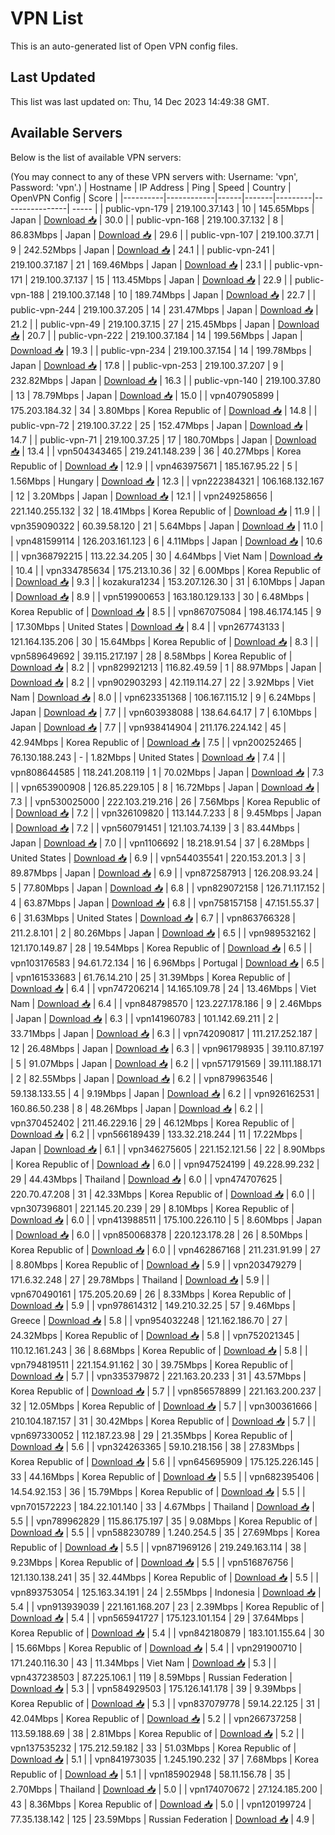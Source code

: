 # VPN List

This is an auto-generated list of Open VPN config files.

## Last Updated

This list was last updated on: Thu, 14 Dec 2023 14:49:38 GMT.

## Available Servers

Below is the list of available VPN servers:

(You may connect to any of these VPN servers with: Username: 'vpn', Password: 'vpn'.)
| Hostname | IP Address | Ping | Speed | Country | OpenVPN Config | Score |
|----------|------------|------|-------|---------|----------------| ----- |
| public-vpn-179 | 219.100.37.143 | 10 | 145.65Mbps | Japan | [Download 📥](./configs/server_0_JP.ovpn) | 30.0 |
| public-vpn-168 | 219.100.37.132 | 8 | 86.83Mbps | Japan | [Download 📥](./configs/server_1_JP.ovpn) | 29.6 |
| public-vpn-107 | 219.100.37.71 | 9 | 242.52Mbps | Japan | [Download 📥](./configs/server_2_JP.ovpn) | 24.1 |
| public-vpn-241 | 219.100.37.187 | 21 | 169.46Mbps | Japan | [Download 📥](./configs/server_3_JP.ovpn) | 23.1 |
| public-vpn-171 | 219.100.37.137 | 15 | 113.45Mbps | Japan | [Download 📥](./configs/server_4_JP.ovpn) | 22.9 |
| public-vpn-188 | 219.100.37.148 | 10 | 189.74Mbps | Japan | [Download 📥](./configs/server_5_JP.ovpn) | 22.7 |
| public-vpn-244 | 219.100.37.205 | 14 | 231.47Mbps | Japan | [Download 📥](./configs/server_6_JP.ovpn) | 21.2 |
| public-vpn-49 | 219.100.37.15 | 27 | 215.45Mbps | Japan | [Download 📥](./configs/server_7_JP.ovpn) | 20.7 |
| public-vpn-222 | 219.100.37.184 | 14 | 199.56Mbps | Japan | [Download 📥](./configs/server_8_JP.ovpn) | 19.3 |
| public-vpn-234 | 219.100.37.154 | 14 | 199.78Mbps | Japan | [Download 📥](./configs/server_9_JP.ovpn) | 17.8 |
| public-vpn-253 | 219.100.37.207 | 9 | 232.82Mbps | Japan | [Download 📥](./configs/server_10_JP.ovpn) | 16.3 |
| public-vpn-140 | 219.100.37.80 | 13 | 78.79Mbps | Japan | [Download 📥](./configs/server_11_JP.ovpn) | 15.0 |
| vpn407905899 | 175.203.184.32 | 34 | 3.80Mbps | Korea Republic of | [Download 📥](./configs/server_12_KR.ovpn) | 14.8 |
| public-vpn-72 | 219.100.37.22 | 25 | 152.47Mbps | Japan | [Download 📥](./configs/server_13_JP.ovpn) | 14.7 |
| public-vpn-71 | 219.100.37.25 | 17 | 180.70Mbps | Japan | [Download 📥](./configs/server_14_JP.ovpn) | 13.4 |
| vpn504343465 | 219.241.148.239 | 36 | 40.27Mbps | Korea Republic of | [Download 📥](./configs/server_15_KR.ovpn) | 12.9 |
| vpn463975671 | 185.167.95.22 | 5 | 1.56Mbps | Hungary | [Download 📥](./configs/server_16_HU.ovpn) | 12.3 |
| vpn222384321 | 106.168.132.167 | 12 | 3.20Mbps | Japan | [Download 📥](./configs/server_17_JP.ovpn) | 12.1 |
| vpn249258656 | 221.140.255.132 | 32 | 18.41Mbps | Korea Republic of | [Download 📥](./configs/server_18_KR.ovpn) | 11.9 |
| vpn359090322 | 60.39.58.120 | 21 | 5.64Mbps | Japan | [Download 📥](./configs/server_19_JP.ovpn) | 11.0 |
| vpn481599114 | 126.203.161.123 | 6 | 4.11Mbps | Japan | [Download 📥](./configs/server_20_JP.ovpn) | 10.6 |
| vpn368792215 | 113.22.34.205 | 30 | 4.64Mbps | Viet Nam | [Download 📥](./configs/server_21_VN.ovpn) | 10.4 |
| vpn334785634 | 175.213.10.36 | 32 | 6.00Mbps | Korea Republic of | [Download 📥](./configs/server_22_KR.ovpn) | 9.3 |
| kozakura1234 | 153.207.126.30 | 31 | 6.10Mbps | Japan | [Download 📥](./configs/server_23_JP.ovpn) | 8.9 |
| vpn519900653 | 163.180.129.133 | 30 | 6.48Mbps | Korea Republic of | [Download 📥](./configs/server_24_KR.ovpn) | 8.5 |
| vpn867075084 | 198.46.174.145 | 9 | 17.30Mbps | United States | [Download 📥](./configs/server_25_US.ovpn) | 8.4 |
| vpn267743133 | 121.164.135.206 | 30 | 15.64Mbps | Korea Republic of | [Download 📥](./configs/server_26_KR.ovpn) | 8.3 |
| vpn589649692 | 39.115.217.197 | 28 | 8.58Mbps | Korea Republic of | [Download 📥](./configs/server_27_KR.ovpn) | 8.2 |
| vpn829921213 | 116.82.49.59 | 1 | 88.97Mbps | Japan | [Download 📥](./configs/server_28_JP.ovpn) | 8.2 |
| vpn902903293 | 42.119.114.27 | 22 | 3.92Mbps | Viet Nam | [Download 📥](./configs/server_29_VN.ovpn) | 8.0 |
| vpn623351368 | 106.167.115.12 | 9 | 6.24Mbps | Japan | [Download 📥](./configs/server_30_JP.ovpn) | 7.7 |
| vpn603938088 | 138.64.64.17 | 7 | 6.10Mbps | Japan | [Download 📥](./configs/server_31_JP.ovpn) | 7.7 |
| vpn938414904 | 211.176.224.142 | 45 | 42.94Mbps | Korea Republic of | [Download 📥](./configs/server_32_KR.ovpn) | 7.5 |
| vpn200252465 | 76.130.188.243 | - | 1.82Mbps | United States | [Download 📥](./configs/server_33_US.ovpn) | 7.4 |
| vpn808644585 | 118.241.208.119 | 1 | 70.02Mbps | Japan | [Download 📥](./configs/server_34_JP.ovpn) | 7.3 |
| vpn653900908 | 126.85.229.105 | 8 | 16.72Mbps | Japan | [Download 📥](./configs/server_35_JP.ovpn) | 7.3 |
| vpn530025000 | 222.103.219.216 | 26 | 7.56Mbps | Korea Republic of | [Download 📥](./configs/server_36_KR.ovpn) | 7.2 |
| vpn326109820 | 113.144.7.233 | 8 | 9.45Mbps | Japan | [Download 📥](./configs/server_37_JP.ovpn) | 7.2 |
| vpn560791451 | 121.103.74.139 | 3 | 83.44Mbps | Japan | [Download 📥](./configs/server_38_JP.ovpn) | 7.0 |
| vpn1106692 | 18.218.91.54 | 37 | 6.28Mbps | United States | [Download 📥](./configs/server_39_US.ovpn) | 6.9 |
| vpn544035541 | 220.153.201.3 | 3 | 89.87Mbps | Japan | [Download 📥](./configs/server_40_JP.ovpn) | 6.9 |
| vpn872587913 | 126.208.93.24 | 5 | 77.80Mbps | Japan | [Download 📥](./configs/server_41_JP.ovpn) | 6.8 |
| vpn829072158 | 126.71.117.152 | 4 | 63.87Mbps | Japan | [Download 📥](./configs/server_42_JP.ovpn) | 6.8 |
| vpn758157158 | 47.151.55.37 | 6 | 31.63Mbps | United States | [Download 📥](./configs/server_43_US.ovpn) | 6.7 |
| vpn863766328 | 211.2.8.101 | 2 | 80.26Mbps | Japan | [Download 📥](./configs/server_44_JP.ovpn) | 6.5 |
| vpn989532162 | 121.170.149.87 | 28 | 19.54Mbps | Korea Republic of | [Download 📥](./configs/server_45_KR.ovpn) | 6.5 |
| vpn103176583 | 94.61.72.134 | 16 | 6.96Mbps | Portugal | [Download 📥](./configs/server_46_PT.ovpn) | 6.5 |
| vpn161533683 | 61.76.14.210 | 25 | 31.39Mbps | Korea Republic of | [Download 📥](./configs/server_47_KR.ovpn) | 6.4 |
| vpn747206214 | 14.165.109.78 | 24 | 13.46Mbps | Viet Nam | [Download 📥](./configs/server_48_VN.ovpn) | 6.4 |
| vpn848798570 | 123.227.178.186 | 9 | 2.46Mbps | Japan | [Download 📥](./configs/server_49_JP.ovpn) | 6.3 |
| vpn141960783 | 101.142.69.211 | 2 | 33.71Mbps | Japan | [Download 📥](./configs/server_50_JP.ovpn) | 6.3 |
| vpn742090817 | 111.217.252.187 | 12 | 26.48Mbps | Japan | [Download 📥](./configs/server_51_JP.ovpn) | 6.3 |
| vpn961798935 | 39.110.87.197 | 5 | 91.07Mbps | Japan | [Download 📥](./configs/server_52_JP.ovpn) | 6.2 |
| vpn571791569 | 39.111.188.171 | 2 | 82.55Mbps | Japan | [Download 📥](./configs/server_53_JP.ovpn) | 6.2 |
| vpn879963546 | 59.138.133.55 | 4 | 9.19Mbps | Japan | [Download 📥](./configs/server_54_JP.ovpn) | 6.2 |
| vpn926162531 | 160.86.50.238 | 8 | 48.26Mbps | Japan | [Download 📥](./configs/server_55_JP.ovpn) | 6.2 |
| vpn370452402 | 211.46.229.16 | 29 | 46.12Mbps | Korea Republic of | [Download 📥](./configs/server_56_KR.ovpn) | 6.2 |
| vpn566189439 | 133.32.218.244 | 11 | 17.22Mbps | Japan | [Download 📥](./configs/server_57_JP.ovpn) | 6.1 |
| vpn346275605 | 221.152.121.56 | 22 | 8.90Mbps | Korea Republic of | [Download 📥](./configs/server_58_KR.ovpn) | 6.0 |
| vpn947524199 | 49.228.99.232 | 29 | 44.43Mbps | Thailand | [Download 📥](./configs/server_59_TH.ovpn) | 6.0 |
| vpn474707625 | 220.70.47.208 | 31 | 42.33Mbps | Korea Republic of | [Download 📥](./configs/server_60_KR.ovpn) | 6.0 |
| vpn307396801 | 221.145.20.239 | 29 | 8.10Mbps | Korea Republic of | [Download 📥](./configs/server_61_KR.ovpn) | 6.0 |
| vpn413988511 | 175.100.226.110 | 5 | 8.60Mbps | Japan | [Download 📥](./configs/server_62_JP.ovpn) | 6.0 |
| vpn850068378 | 220.123.178.28 | 26 | 8.50Mbps | Korea Republic of | [Download 📥](./configs/server_63_KR.ovpn) | 6.0 |
| vpn462867168 | 211.231.91.99 | 27 | 8.80Mbps | Korea Republic of | [Download 📥](./configs/server_64_KR.ovpn) | 5.9 |
| vpn203479279 | 171.6.32.248 | 27 | 29.78Mbps | Thailand | [Download 📥](./configs/server_65_TH.ovpn) | 5.9 |
| vpn670490161 | 175.205.20.69 | 26 | 8.33Mbps | Korea Republic of | [Download 📥](./configs/server_66_KR.ovpn) | 5.9 |
| vpn978614312 | 149.210.32.25 | 57 | 9.46Mbps | Greece | [Download 📥](./configs/server_67_GR.ovpn) | 5.8 |
| vpn954032248 | 121.162.186.70 | 27 | 24.32Mbps | Korea Republic of | [Download 📥](./configs/server_68_KR.ovpn) | 5.8 |
| vpn752021345 | 110.12.161.243 | 36 | 8.68Mbps | Korea Republic of | [Download 📥](./configs/server_69_KR.ovpn) | 5.8 |
| vpn794819511 | 221.154.91.162 | 30 | 39.75Mbps | Korea Republic of | [Download 📥](./configs/server_70_KR.ovpn) | 5.7 |
| vpn335379872 | 221.163.20.233 | 31 | 43.57Mbps | Korea Republic of | [Download 📥](./configs/server_71_KR.ovpn) | 5.7 |
| vpn856578899 | 221.163.200.237 | 32 | 12.05Mbps | Korea Republic of | [Download 📥](./configs/server_72_KR.ovpn) | 5.7 |
| vpn300361666 | 210.104.187.157 | 31 | 30.42Mbps | Korea Republic of | [Download 📥](./configs/server_73_KR.ovpn) | 5.7 |
| vpn697330052 | 112.187.23.98 | 29 | 21.35Mbps | Korea Republic of | [Download 📥](./configs/server_74_KR.ovpn) | 5.6 |
| vpn324263365 | 59.10.218.156 | 38 | 27.83Mbps | Korea Republic of | [Download 📥](./configs/server_75_KR.ovpn) | 5.6 |
| vpn645695909 | 175.125.226.145 | 33 | 44.16Mbps | Korea Republic of | [Download 📥](./configs/server_76_KR.ovpn) | 5.5 |
| vpn682395406 | 14.54.92.153 | 36 | 15.79Mbps | Korea Republic of | [Download 📥](./configs/server_77_KR.ovpn) | 5.5 |
| vpn701572223 | 184.22.101.140 | 33 | 4.67Mbps | Thailand | [Download 📥](./configs/server_78_TH.ovpn) | 5.5 |
| vpn789962829 | 115.86.175.197 | 35 | 9.08Mbps | Korea Republic of | [Download 📥](./configs/server_79_KR.ovpn) | 5.5 |
| vpn588230789 | 1.240.254.5 | 35 | 27.69Mbps | Korea Republic of | [Download 📥](./configs/server_80_KR.ovpn) | 5.5 |
| vpn871969126 | 219.249.163.114 | 38 | 9.23Mbps | Korea Republic of | [Download 📥](./configs/server_81_KR.ovpn) | 5.5 |
| vpn516876756 | 121.130.138.241 | 35 | 32.44Mbps | Korea Republic of | [Download 📥](./configs/server_82_KR.ovpn) | 5.5 |
| vpn893753054 | 125.163.34.191 | 24 | 2.55Mbps | Indonesia | [Download 📥](./configs/server_83_ID.ovpn) | 5.4 |
| vpn913939039 | 221.161.168.207 | 23 | 2.39Mbps | Korea Republic of | [Download 📥](./configs/server_84_KR.ovpn) | 5.4 |
| vpn565941727 | 175.123.101.154 | 29 | 37.64Mbps | Korea Republic of | [Download 📥](./configs/server_85_KR.ovpn) | 5.4 |
| vpn842180879 | 183.101.155.64 | 30 | 15.66Mbps | Korea Republic of | [Download 📥](./configs/server_86_KR.ovpn) | 5.4 |
| vpn291900710 | 171.240.116.30 | 43 | 11.34Mbps | Viet Nam | [Download 📥](./configs/server_87_VN.ovpn) | 5.3 |
| vpn437238503 | 87.225.106.1 | 119 | 8.59Mbps | Russian Federation | [Download 📥](./configs/server_88_RU.ovpn) | 5.3 |
| vpn584929503 | 175.126.141.178 | 39 | 9.39Mbps | Korea Republic of | [Download 📥](./configs/server_89_KR.ovpn) | 5.3 |
| vpn837079778 | 59.14.22.125 | 31 | 42.04Mbps | Korea Republic of | [Download 📥](./configs/server_90_KR.ovpn) | 5.2 |
| vpn266737258 | 113.59.188.69 | 38 | 2.81Mbps | Korea Republic of | [Download 📥](./configs/server_91_KR.ovpn) | 5.2 |
| vpn137535232 | 175.212.59.182 | 33 | 51.03Mbps | Korea Republic of | [Download 📥](./configs/server_92_KR.ovpn) | 5.1 |
| vpn841973035 | 1.245.190.232 | 37 | 7.68Mbps | Korea Republic of | [Download 📥](./configs/server_93_KR.ovpn) | 5.1 |
| vpn185902948 | 58.11.156.78 | 35 | 2.70Mbps | Thailand | [Download 📥](./configs/server_94_TH.ovpn) | 5.0 |
| vpn174070672 | 27.124.185.200 | 43 | 8.36Mbps | Korea Republic of | [Download 📥](./configs/server_95_KR.ovpn) | 5.0 |
| vpn120199724 | 77.35.138.142 | 125 | 23.59Mbps | Russian Federation | [Download 📥](./configs/server_96_RU.ovpn) | 4.9 |
